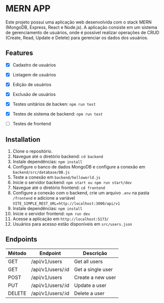# MERN APP

Este projeto possui uma aplicação web desenvolvida com o stack MERN (MongoDB, Express, React e Node.js). A aplicação consiste em um sistema de gerenciamento de usuários, onde é possível realizar operações de CRUD (Create, Read, Update e Delete) para gerenciar os dados dos usuários.

## Features

- [x] Cadastro de usuários
- [x] Listagem de usuários
- [x] Edição de usuários
- [x] Exclusão de usuários
- [x] Testes unitários de backen: `npm run test`
- [x] Testes de sistema de backend: `npm run test`
- [ ] Testes  de frontend 


## Installation

1. Clone o repositório.
2. Navegue até o diretório backend: `cd backend`
3. Instale dependências: `npm install`
4. Configure o banco de dados MongoDB e configure a conexão em `backend/src/database/DB.js`
5. Teste a conexão em `backend/helloworld.js`
6. Inicie o servidor backend: `npm start ou npm run start/dev`
7. Navegue até o diretório frontend: `cd frontend`
8. Configure a conexão com o backend, crie um arquivo `.env` na pasta `/frontend` e adicione a variável `VITE_SIMPLE_REST_URL=http://localhost:3000/api/v1`
9. Instale dependências: `npm install`
10. Inicie o servidor frontend: `npm run dev`
11. Acesse a aplicação em `http://localhost:5173/`
12. Usuários para acesso estão disponíveis em `src/users.json`

## Endpoints

| Método | Endpoint | Descrição |
| --- | --- | --- |
| GET | /api/v1/users | Get all users |
| GET | /api/v1/users/:id | Get a single user |
| POST | /api/v1/users | Create a new user |
| PUT | /api/v1/users/:id | Update a user |
| DELETE | /api/v1/users/:id | Delete a user |

